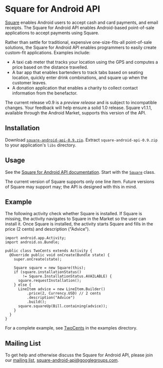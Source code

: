 Square for Android API
======================

[Square](https://squareup.com/) enables Android users to accept cash and card payments, and email receipts. The Square for Android API enables Android-based point-of-sale applications to accept payments using Square.

Rather than settle for traditional, expensive one-size-fits-all point-of-sale solutions, the Square for Android API enables programmers to easily create custom-fit applications. Examples include:

* A taxi cab meter that tracks your location using the GPS and computes a price based on the distance travelled.
* A bar app that enables bartenders to track tabs based on seating location, quickly enter drink combinations, and square up when the customer leaves.
* A donation application that enables a charity to collect contact information from the benefactor.

The current release v0.9 is a *preview release* and is subject to incompatible changes. Your feedback will help ensure a solid 1.0 release. Square v1.1.1, available through the Android Market, supports this version of the API. 

Installation
------------

Download [`square-android-api-0.9.zip`](https://github.com/downloads/square/android-api/square-android-api-0.9.zip). Extract `square-android-api-0.9.zip` to your application's `libs` directory.

Usage
-----

See the [Square for Android API documentation](http://labs.squareup.com/android-api/javadoc/com/squareup/android/package-summary.html). Start with the [`Square`](http://labs.squareup.com/android-api/javadoc/com/squareup/android/Square.html) class.

The current version of Square supports only one line item. Future versions of Square may support may; the API is designed with this in mind.

Example
-------

The following activity check whether Square is installed. If Square is missing, the activity navigates to Square in the Market so the user can install it. Once Square is installed, the activity starts Square and fills in the price (2 cents) and description ("Advice").

    import android.app.Activity;
    import android.os.Bundle;

    public class TwoCents extends Activity {
      @Override public void onCreate(Bundle state) {
        super.onCreate(state);

        Square square = new Square(this);
        if (square.installationStatus()
            != Square.InstallationStatus.AVAILABLE) {
          square.requestInstallation();
        } else {
          LineItem advice = new LineItem.Builder()
              .price(2, Currency.USD) // 2 cents
              .description("Advice")
              .build();
          square.squareUp(Bill.containing(advice));
        }
      }
    }

For a complete example, see [TwoCents](https://github.com/square/android-api/tree/master/examples/twocents/) in the examples directory.

Mailing List
------------

To get help and otherwise discuss the Square for Android API, please join our [mailing list](http://groups.google.com/group/square-android-api), square-android-api@googlegroups.com.
